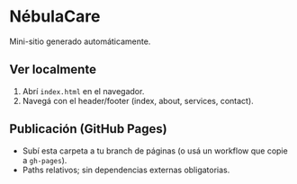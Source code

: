 # NébulaCare
Mini-sitio generado automáticamente.

## Ver localmente
1. Abrí `index.html` en el navegador.
2. Navegá con el header/footer (index, about, services, contact).

## Publicación (GitHub Pages)
- Subí esta carpeta a tu branch de páginas (o usá un workflow que copie a `gh-pages`).
- Paths relativos; sin dependencias externas obligatorias.
